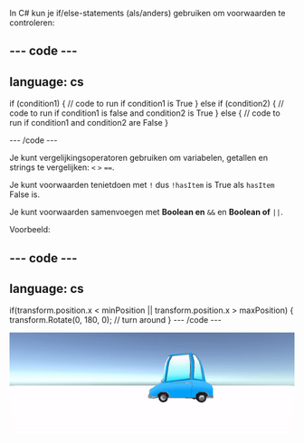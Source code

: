 In C# kun je if/else-statements (als/anders) gebruiken om voorwaarden te controleren:

--- code ---
---
language: cs
---

if (condition1)
{
  // code to run if condition1 is True
} 
else if (condition2) 
{
  // code to run if condition1 is false and condition2 is True
} 
else
{ // code to run if condition1 and condition2 are False }

--- /code ---

Je kunt vergelijkingsoperatoren gebruiken om variabelen, getallen en strings te vergelijken: `<` `>` `==`.

Je kunt voorwaarden tenietdoen met `!` dus `!hasItem` is True als `hasItem` False is.

Je kunt voorwaarden samenvoegen met **Boolean en** `&&` en **Boolean of** `||`.

Voorbeeld:

--- code ---
---
language: cs
---
if(transform.position.x < minPosition || transform.position.x > maxPosition)
{
    transform.Rotate(0, 180, 0); // turn around
}
--- /code ---

![Een gif van een auto in de gameweergave die 180 graden draait wanneer deze een min- OF max-positie bereikt.](images/car-patrol.gif)